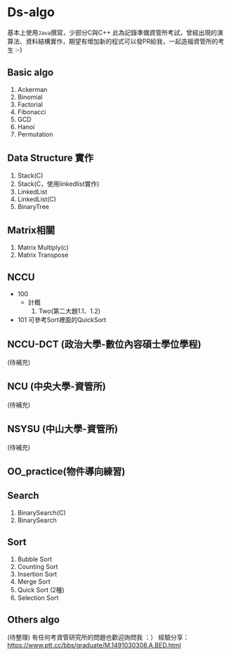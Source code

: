# Ds-algo
基本上使用`Java`撰寫，少部分C與C++
此為記錄準備資管所考試，曾經出現的演算法、資料結構實作，期望有增加新的程式可以發PR給我，一起造福資管所的考生 :-)

## Basic algo
1. Ackerman   
2. Binomial   
3. Factorial  
4. Fibonacci   
5. GCD        
6. Hanoi       
7. Permutation

## Data Structure 實作
1. Stack(C)
2. Stack(C，使用linkedlist實作)
3. LinkedList
4. LinkedList(C)
5. BinaryTree

## Matrix相關
1. Matrix Multiply(c)
2. Matrix Transpose

## NCCU
- 100
    * 計概
        1. Two(第二大題1.1、1.2)
- 101
    可參考Sort裡面的QuickSort


## NCCU-DCT (政治大學-數位內容碩士學位學程)
(待補充)

## NCU (中央大學-資管所)
(待補充)

## NSYSU (中山大學-資管所)
(待補充)

## OO_practice(物件導向練習)

## Search
1. BinarySearch(C)
2. BinarySearch

## Sort
1. Bubble Sort
2. Counting Sort
3. Insertion Sort
4. Merge Sort
5. Quick Sort (2種)
6. Selection Sort

## Others algo
(待整理)
有任何考資管研究所的問題也歡迎詢問我 ：）
經驗分享：https://www.ptt.cc/bbs/graduate/M.1491030308.A.BED.html

